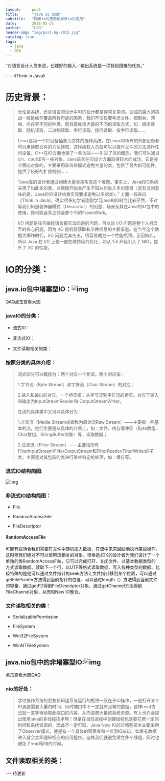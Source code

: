 ```yaml
---
layout:     post
title:      "java io 总结"
subtitle:   "同步io的使用和异步io的使用"
date:       2018-05-25
author:     "LSG"
header-img: "img/post-bg-2015.jpg"
catalog: true
tags:
  - java
  - NIO
---
```


 “对语言设计人员来说，创建好的输入／输出系统是一项特别困难的任务。”



――《Think in Java》



# 历史背景：

>    无论是系统、还是语言的设计中IO的设计都是异常复杂的。面临的最大的挑战一般是如何覆盖所有可能的因素，我们不仅仅要考虑文件、控制台、网络、内存等不同的种类，而且要处理大量的不同的读取方式，如：顺序读取、随机读取，二进制读取、字符读取，按行读取、按字符读取……

> ​    Linux是第一个将设备抽象为文件的操作系统，在Linux中所有的外部设备都可以用读取文件的方法读取，这样编程人员就可以以操作文件的方法操作任何设备。C++在IO方面也做了一些改进――引进了流的概念，我们可以通过cin、cout读写一些对象。Java语言在IO设计方面取得较大的成功，它是完全面向对象的，主要采用装饰器模式避免大量的类，包括了最大的可能性，提供了较好的扩展机制……
>
> 
>
> ​    “Java库的设计者通过创建大量类来攻克这个难题。事实上，Java的IO系统采用了如此多的类，以致刚开始会产生不知从何处入手的感觉（具有讽刺意味的是，Java的IO设计初衷实际要求避免过多的类）。” 上面一段来自《Think in Java》，确实很多初学者刚刚学习java的IO时会比较茫然，不过等我们知道装饰器模式（Decorator）的用意、场景及其在Java的IO包中的使用，你可能会真正领会整个IO的FrameWork。

> I/O 问题是任何编程语言都无法回避的问题，可以说 I/O 问题是整个人机交互的核心问题，因为 I/O 是机器获取和交换信息的主要渠道。在当今这个数据大爆炸时代，I/O 问题尤其突出，很容易成为一个性能瓶颈。正因如此，所以 Java 在 I/O 上也一直在做持续的优化，如从 1.4 开始引入了 NIO，提升了 I/O 的性能。

# IO的分类：

## java.io包中堵塞型IO：![img](https://cdn.nlark.com/yuque/0/2018/png/152121/1533209227847-8d08091a-1952-454f-8e4c-da8803384666.png?x-oss-process=image/resize,w_1500)

QAQ点击查看大图

### javaIO的分类：

- 流式IO：

- 非流式IO：

- 文件读取相关的类：

### 按照分类的具体介绍：

>  流式部分可以概括为：两个对应一个桥梁。两个对应指：
>
> 1.字节流（Byte Stream）和字符流（Char Stream）的对应；
>
> 2.输入和输出的对应。一个桥梁指：从字节流到字符流的桥梁。对应于输入和输出为InputStreamReader和                  OutputStreamWriter。
>
> 
>
>  在流的具体类中又可以具体分为：
>
> 1.介质流（Media Stream或者称为原始流Raw Stream）――主要指一些基本的流，他们主要是从具体的介质上，如：文件、内存缓冲区（Byte数组、Char数组、StringBuffer对象）等，读取数据；
>
> 2.过滤流（Filter Stream）――主要指所有FilterInputStream/FilterOutputStream和FilterReader/FilterWriter的子类，主要是对其包装的类进行某些特定的处理，如：缓存等。

### 流式IO结构简图:



![img](https://cdn.nlark.com/yuque/0/2018/png/152121/1533211431302-ce0bf6e7-62b7-441a-b2fd-0c0f935e3071.png)

### 非流式IO结构简图：

- File

- RandomAccessFile

- FileDescriptor

#### RandomAccessFile

   可能有些场合我们需要在文件中随机插入数据、在流中来来回回地执行某些操作，这时候我们绝对不可以使用流相关的对象。很幸运JDK的设计者为我们设计了一个单独的类RandomAccessFile，它可以完成打开、关闭文件、以基本数据类型的方式读取数据、读取下一个行、以UTF等格式读取数据、写入各种类型的数据、比较特殊的是他可以通过文件指针的seek方法让文件指针移到某个位置，可以通过getFilePointer方法得到当前指针的位置、可以通过length（）方法得到当前文件的容量、通过getFD得到FileDescriptor对象，通过getChannel方法得到FileChannel对象，从而和New IO整合。

### 文件读取相关的类：

- SerializablePermission

- FileSystem

- Win32FileSystem

- WinNTFileSystem









## java.nio包中的非堵塞型IO:![img](https://cdn.nlark.com/yuque/0/2018/png/152121/1533209578753-db11b31d-d945-47de-97be-aeb8a55dc028.png?x-oss-process=image/resize,w_1500)

点击查看大图QAQ



### nio的好处：

> 学过操作系统的朋友都知道系统运行的瓶颈一般在于IO操作，一般打开某个IO通道需要大量的时间，同时端口中不一定就有足够的数据，这样read方法就一直等待读取此端口的内容，从而浪费大量的系统资源。有人也许会提出使用java的多线程技术啊！但是在当前进程中创建线程也是要花费一定的时间和系统资源的，因此不一定可取。Java New IO的非堵塞技术主要采用了Observer模式，就是有一个具体的观察者和＝监测IO端口，如果有数据进入就会立即通知相应的应用程序。这样我们就避免建立多个线程，同时也避免了read等待的时间。

## 文件读取相关的类：

--- 待更新

